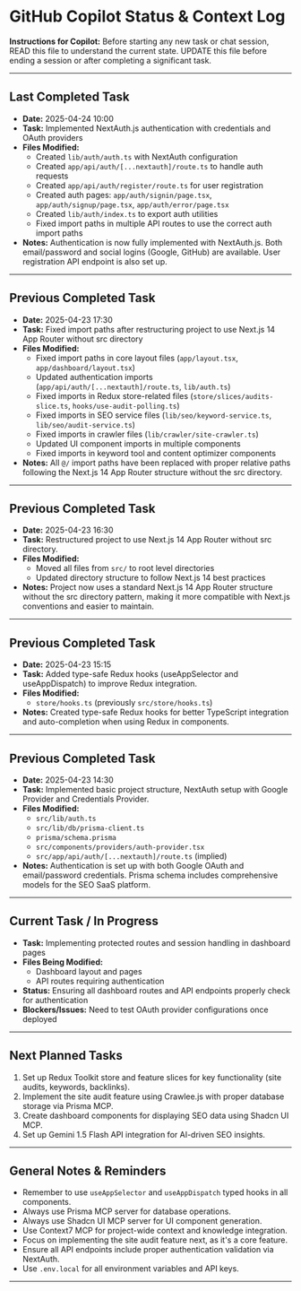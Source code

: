 # GitHub Copilot Status & Context Log

**Instructions for Copilot:** Before starting any new task or chat session, READ this file to understand the current state. UPDATE this file before ending a session or after completing a significant task.

---

## Last Completed Task

* **Date:** 2025-04-24 10:00
* **Task:** Implemented NextAuth.js authentication with credentials and OAuth providers
* **Files Modified:**
  * Created `lib/auth/auth.ts` with NextAuth configuration
  * Created `app/api/auth/[...nextauth]/route.ts` to handle auth requests
  * Created `app/api/auth/register/route.ts` for user registration
  * Created auth pages: `app/auth/signin/page.tsx`, `app/auth/signup/page.tsx`, `app/auth/error/page.tsx`
  * Created `lib/auth/index.ts` to export auth utilities
  * Fixed import paths in multiple API routes to use the correct auth import paths
* **Notes:** Authentication is now fully implemented with NextAuth.js. Both email/password and social logins (Google, GitHub) are available. User registration API endpoint is also set up.

---

## Previous Completed Task

* **Date:** 2025-04-23 17:30
* **Task:** Fixed import paths after restructuring project to use Next.js 14 App Router without src directory
* **Files Modified:**
  * Fixed import paths in core layout files (`app/layout.tsx`, `app/dashboard/layout.tsx`)
  * Updated authentication imports (`app/api/auth/[...nextauth]/route.ts`, `lib/auth.ts`)
  * Fixed imports in Redux store-related files (`store/slices/audits-slice.ts`, `hooks/use-audit-polling.ts`)
  * Fixed imports in SEO service files (`lib/seo/keyword-service.ts`, `lib/seo/audit-service.ts`)
  * Fixed imports in crawler files (`lib/crawler/site-crawler.ts`)
  * Updated UI component imports in multiple components
  * Fixed imports in keyword tool and content optimizer components
* **Notes:** All `@/` import paths have been replaced with proper relative paths following the Next.js 14 App Router structure without the src directory.

---

## Previous Completed Task

* **Date:** 2025-04-23 16:30
* **Task:** Restructured project to use Next.js 14 App Router without src directory.
* **Files Modified:**
  * Moved all files from `src/` to root level directories
  * Updated directory structure to follow Next.js 14 best practices
* **Notes:** Project now uses a standard Next.js 14 App Router structure without the src directory pattern, making it more compatible with Next.js conventions and easier to maintain.

---

## Previous Completed Task

* **Date:** 2025-04-23 15:15
* **Task:** Added type-safe Redux hooks (useAppSelector and useAppDispatch) to improve Redux integration.
* **Files Modified:**
  * `store/hooks.ts` (previously `src/store/hooks.ts`)
* **Notes:** Created type-safe Redux hooks for better TypeScript integration and auto-completion when using Redux in components.

---

## Previous Completed Task

* **Date:** 2025-04-23 14:30
* **Task:** Implemented basic project structure, NextAuth setup with Google Provider and Credentials Provider.
* **Files Modified:**
  * `src/lib/auth.ts`
  * `src/lib/db/prisma-client.ts`
  * `prisma/schema.prisma`
  * `src/components/providers/auth-provider.tsx`
  * `src/app/api/auth/[...nextauth]/route.ts` (implied)
* **Notes:** Authentication is set up with both Google OAuth and email/password credentials. Prisma schema includes comprehensive models for the SEO SaaS platform.

---

## Current Task / In Progress

* **Task:** Implementing protected routes and session handling in dashboard pages
* **Files Being Modified:**
  * Dashboard layout and pages
  * API routes requiring authentication
* **Status:** Ensuring all dashboard routes and API endpoints properly check for authentication
* **Blockers/Issues:** Need to test OAuth provider configurations once deployed

---

## Next Planned Tasks

1. Set up Redux Toolkit store and feature slices for key functionality (site audits, keywords, backlinks).
2. Implement the site audit feature using Crawlee.js with proper database storage via Prisma MCP.
3. Create dashboard components for displaying SEO data using Shadcn UI MCP.
4. Set up Gemini 1.5 Flash API integration for AI-driven SEO insights.

---

## General Notes & Reminders

* Remember to use `useAppSelector` and `useAppDispatch` typed hooks in all components.
* Always use Prisma MCP server for database operations.
* Always use Shadcn UI MCP server for UI component generation.
* Use Context7 MCP for project-wide context and knowledge integration.
* Focus on implementing the site audit feature next, as it's a core feature.
* Ensure all API endpoints include proper authentication validation via NextAuth.
* Use `.env.local` for all environment variables and API keys.

---

